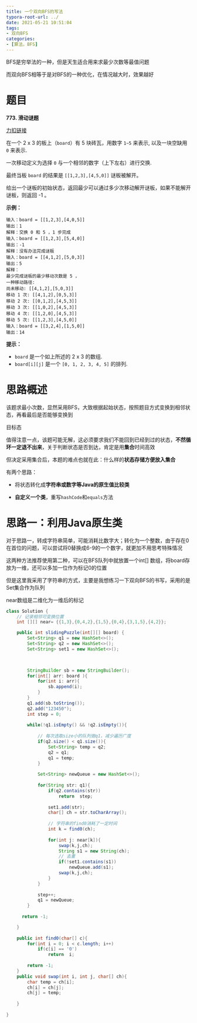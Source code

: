 ```yaml
---
title: 一个双向BFS的写法
typora-root-url: ../
date: 2021-05-21 10:51:04
tags:
- 双向BFS
categories:
- [算法，BFS]
---
```


BFS是穷举法的一种，但是天生适合用来求最少次数等最值问题

而双向BFS相等于是对BFS的一种优化，在情况越大时，效果越好

<!--more-->

# 题目

**773. 滑动谜题**

[力扣链接](https://leetcode-cn.com/problems/sliding-puzzle/)

在一个 2 x 3 的板上（`board`）有 5 块砖瓦，用数字 `1~5` 来表示, 以及一块空缺用 `0` 来表示.

一次移动定义为选择 `0` 与一个相邻的数字（上下左右）进行交换.

最终当板 `board` 的结果是 `[[1,2,3],[4,5,0]]` 谜板被解开。

给出一个谜板的初始状态，返回最少可以通过多少次移动解开谜板，如果不能解开谜板，则返回 -1 。

**示例：**

```
输入：board = [[1,2,3],[4,0,5]]
输出：1
解释：交换 0 和 5 ，1 步完成
输入：board = [[1,2,3],[5,4,0]]
输出：-1
解释：没有办法完成谜板
输入：board = [[4,1,2],[5,0,3]]
输出：5
解释：
最少完成谜板的最少移动次数是 5 ，
一种移动路径:
尚未移动: [[4,1,2],[5,0,3]]
移动 1 次: [[4,1,2],[0,5,3]]
移动 2 次: [[0,1,2],[4,5,3]]
移动 3 次: [[1,0,2],[4,5,3]]
移动 4 次: [[1,2,0],[4,5,3]]
移动 5 次: [[1,2,3],[4,5,0]]
输入：board = [[3,2,4],[1,5,0]]
输出：14
```

**提示：**

- `board` 是一个如上所述的 2 x 3 的数组.
- `board[i][j]` 是一个 `[0, 1, 2, 3, 4, 5]` 的排列.

# 思路概述

该题求最小次数，显然采用BFS，大致根据起始状态，按照题目方式变换到相邻状态，再看最后是否能够变换到

目标态

值得注意一点，该题可能无解，这必须要求我们不能回到已经到过的状态，**不然循环一定退不出来**，关于判断状态是否到达，肯定是用**集合**时间高效

但决定采用集合后，本题的难点也就在此：什么样的**状态存储方便放入集合**

有两个思路：

- 将状态转化成**字符串或数字等Java的原生值比较类**

- **自定义一个类**，重写`hashCode`和`equals`方法

# 思路一：利用Java原生类

对于思路一，转成字符串简单，可能消耗比数字大；转化为一个整数，由于存在0在首位的问题，可以尝试将0替换成6-9的一个数字，就更加不用思考特殊情况

这两种方法推荐使用第二种，可以在BFS队列中就放置一个int[] 数组，将board存放为一维，还可以多加一位作为标记0的位置

但是这里我采用了字符串的方式，主要是我想练习一下双向BFS的书写，采用的是Set集合作为队列

near数组是二维化为一维后的标记

```java
class Solution {
    // 记录相邻可变换位置
    int [][] near= {{1,3},{0,4,2},{1,5},{0,4},{3,1,5},{4,2}};

    public int slidingPuzzle(int[][] board) {
        Set<String> q1 = new HashSet<>();
        Set<String> q2 = new HashSet<>();
        Set<String> set1 = new HashSet<>();
    


        StringBuilder sb = new StringBuilder();
        for(int[] arr: board ){
            for(int i: arr){
                sb.append(i);
            }
        }
        q1.add(sb.toString());
        q2.add("123450");
        int step = 0;
        
        while(!q1.isEmpty() && !q2.isEmpty()){
            
            // 每次选取size小的队列做q1，减少遍历广度
            if(q2.size() < q1.size()){
                Set<String> temp = q2;
                q2 = q1;
                q1 = temp;
            }
            
            Set<String> newQueue = new HashSet<>();
  
            for(String str: q1){
                if(q2.contains(str))
                    return  step;
       
                set1.add(str);
                char[] ch = str.toCharArray();
                
                // 字符串的find0消耗了一定时间
                int k = find0(ch);
                
                for(int j: near[k]){
                    swap(k,j,ch);
                    String s1 = new String(ch);
   					// 去重
                    if(!set1.contains(s1))
                        newQueue.add(s1);
                    swap(k,j,ch);
                }
            }
 
            step++;
            q1 = newQueue;
        }
        
      return -1;

    }
    
    public int find0(char[] c){
        for(int i = 0; i < c.length; i++)
            if(c[i] == '0')
                return  i;
            
        return -1;
    }
    public void swap(int i, int j, char[] ch){
        char temp = ch[i];
        ch[i] = ch[j];
        ch[j] = temp;
        
    }
    
}
```

